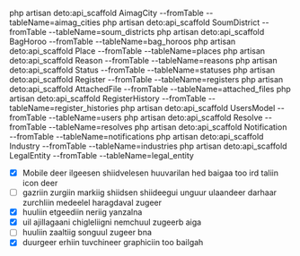 php artisan deto:api_scaffold AimagCity --fromTable --tableName=aimag_cities
php artisan deto:api_scaffold SoumDistrict --fromTable --tableName=soum_districts
php artisan deto:api_scaffold BagHoroo --fromTable --tableName=bag_horoos
php artisan deto:api_scaffold Place --fromTable --tableName=places
php artisan deto:api_scaffold Reason --fromTable --tableName=reasons
php artisan deto:api_scaffold Status --fromTable --tableName=statuses
php artisan deto:api_scaffold Register --fromTable --tableName=registers
php artisan deto:api_scaffold AttachedFile --fromTable --tableName=attached_files
php artisan deto:api_scaffold RegisterHistory --fromTable --tableName=register_histories
php artisan deto:api_scaffold UsersModel --fromTable --tableName=users
php artisan deto:api_scaffold Resolve --fromTable --tableName=resolves
php artisan deto:api_scaffold Notification --fromTable --tableName=notifications
php artisan deto:api_scaffold Industry --fromTable --tableName=industries
php artisan deto:api_scaffold LegalEntity --fromTable --tableName=legal_entity

-   [x] Mobile deer ilgeesen shiidvelesen huuvarilan hed baigaa too ird taliin icon deer
-   [ ] gazriin zurgiin markiig shiidsen shiideegui unguur ulaandeer darhaar zurchliin medeelel haragdaval zugeer
-   [x] huuliin etgeediin neriig yanzalna
-   [x] uil ajillagaani chigleliigni nemchuul zugeerb aiga
-   [ ] huuliin zaaltiig songuul zugeer bna
-   [x] duurgeer erhiin tuvchineer graphiciin too bailgah
